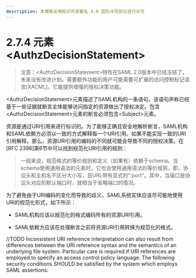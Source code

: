 ```yaml
---
description: 本博客采用知识共享署名 4.0 国际许可协议进行许可
---
```


# 2.7.4 元素\<AuthzDecisionStatement\>

> 注意：\<AuthzDecisionStatement\>特性在SAML 2.0版本中已经冻结了，未来没有改进计划。需要额外功能的用户可能需要可扩展的访问控制标记语言[XACML]，它能提供增强的授权决策功能。

\<AuthzDecisionStatement\>元素描述了SAML机构的一条语句，该语句声称已经基于一些证据就断言主体能够访问指定的资源做出了授权决定。包含\<AuthzDecisionStatement\>元素的断言必须包含\<Subject\>元素。

资源是通过URI引用来进行标识的。为了能够正确且安全地解析断言，SAML机构和SAML依赖方必须以一致的方式解释每一个URI引用。如果不能实现一致的URI引用解释，那么，资源URI引用的编码的不同就可能会导致不同的授权决策。在[RFC 2396]第6节中可以找到规范化URI引用的规则：

> 一般来说，规范格式的等价规则和定义（如果有）依赖于schema。当schema使用通用语法的元素时，它也会使用通用语法的等价规则，即，协议头和主机名不区分大小写，且URL带有显式的":port"。其中，当端口是协议头对应的默认端口时，就相当于省略端口的情况。


为了避免由于URI编码的变化而导致的歧义，SAML系统实体应该尽可能地使用URI的规范化形式，如下所示：

+ SAML机构应该以规范化的格式编码所有的资源URI引用。

+ SAML依赖方应该在处理断言之前将资源URI引用转换为规范化的格式。

//TODO
Inconsistent URI reference interpretation can also result from differences between the URI reference
syntax and the semantics of an underlying file system. Particular care is required if URI references are
employed to specify an access control policy language. The following security conditions SHOULD be
satisfied by the system which employs SAML assertions:
